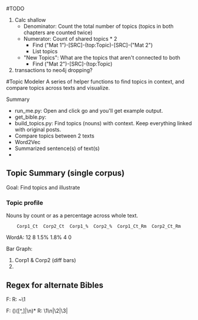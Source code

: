 

#TODO
1) Calc shallow 
    * Denominator: Count the total number of topics (topics in both chapters are counted twice)
    * Numerator: Count of shared topics * 2
        - Find ("Mat 1")-[SRC]-(top:Topic)-[SRC]-("Mat 2")
        - List topics
    * "New Topics": What are the topics that aren't connected to both
        - Find ("Mat 2")-[SRC]-(top:Topic)
1) transactions to neo4j dropping?

#Topic Modeler
A series of helper functions to find topics in context, and compare topics across texts and visualize.

Summary
* run_me.py: Open and click go and you'll get example output.
* get_bible.py: 
* build_topics.py: Find topics (nouns) with context. Keep everything linked with original posts.
* Compare topics between 2 texts
* Word2Vec
* Summarized sentence(s) of text(s)
*  


## Topic Summary (single corpus)
Goal: Find topics and illustrate 

### Topic profile
Nouns by count or as a percentage across whole text. 

        Corp1_Ct  Corp2_Ct  Corp1_%  Corp2_%  Corp1_Ct_Rm  Corp2_Ct_Rm          
WordA:  12        8         1.5%     1.8%     4            0


Bar Graph: 
1) Corp1 & Corp2 (diff bars)
2) 



## Regex for alternate Bibles
F: <c n="([0-9]+)">
R: ~\1

F: (<c n="([0-9]+)">)([^,]|\n)*<v n="([0-9]+)">
R: \1\n|\2|\3|

